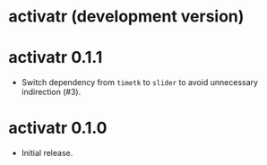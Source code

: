 # activatr (development version)

# activatr 0.1.1

* Switch dependency from `timetk` to `slider` to avoid unnecessary indirection (#3).

# activatr 0.1.0

* Initial release.
